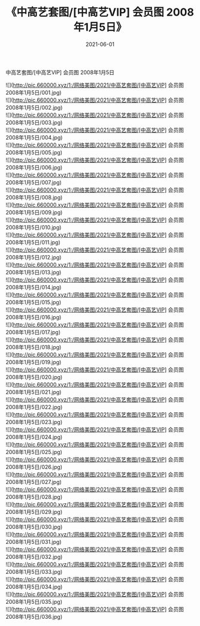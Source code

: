 ﻿---
layout: post
title:  《中高艺套图/[中高艺VIP] 会员图 2008年1月5日》
date:   2021-06-01
img: http://pic.660000.xyz/1:/网络美图/2021/中高艺套图/[中高艺VIP] 会员图 2008年1月5日/000.jpg
categories: [美女, 清纯, 唯美]
---

中高艺套图/[中高艺VIP] 会员图 2008年1月5日

 ![](http://pic.660000.xyz/1:/网络美图/2021/中高艺套图/[中高艺VIP] 会员图 2008年1月5日/001.jpg) <br>![](http://pic.660000.xyz/1:/网络美图/2021/中高艺套图/[中高艺VIP] 会员图 2008年1月5日/002.jpg) <br>![](http://pic.660000.xyz/1:/网络美图/2021/中高艺套图/[中高艺VIP] 会员图 2008年1月5日/003.jpg) <br>![](http://pic.660000.xyz/1:/网络美图/2021/中高艺套图/[中高艺VIP] 会员图 2008年1月5日/004.jpg) <br>![](http://pic.660000.xyz/1:/网络美图/2021/中高艺套图/[中高艺VIP] 会员图 2008年1月5日/005.jpg) <br>![](http://pic.660000.xyz/1:/网络美图/2021/中高艺套图/[中高艺VIP] 会员图 2008年1月5日/006.jpg) <br>![](http://pic.660000.xyz/1:/网络美图/2021/中高艺套图/[中高艺VIP] 会员图 2008年1月5日/007.jpg) <br>![](http://pic.660000.xyz/1:/网络美图/2021/中高艺套图/[中高艺VIP] 会员图 2008年1月5日/008.jpg) <br>![](http://pic.660000.xyz/1:/网络美图/2021/中高艺套图/[中高艺VIP] 会员图 2008年1月5日/009.jpg) <br>![](http://pic.660000.xyz/1:/网络美图/2021/中高艺套图/[中高艺VIP] 会员图 2008年1月5日/010.jpg) <br>![](http://pic.660000.xyz/1:/网络美图/2021/中高艺套图/[中高艺VIP] 会员图 2008年1月5日/011.jpg) <br>![](http://pic.660000.xyz/1:/网络美图/2021/中高艺套图/[中高艺VIP] 会员图 2008年1月5日/012.jpg) <br>![](http://pic.660000.xyz/1:/网络美图/2021/中高艺套图/[中高艺VIP] 会员图 2008年1月5日/013.jpg) <br>![](http://pic.660000.xyz/1:/网络美图/2021/中高艺套图/[中高艺VIP] 会员图 2008年1月5日/014.jpg) <br>![](http://pic.660000.xyz/1:/网络美图/2021/中高艺套图/[中高艺VIP] 会员图 2008年1月5日/015.jpg) <br>![](http://pic.660000.xyz/1:/网络美图/2021/中高艺套图/[中高艺VIP] 会员图 2008年1月5日/016.jpg) <br>![](http://pic.660000.xyz/1:/网络美图/2021/中高艺套图/[中高艺VIP] 会员图 2008年1月5日/017.jpg) <br>![](http://pic.660000.xyz/1:/网络美图/2021/中高艺套图/[中高艺VIP] 会员图 2008年1月5日/018.jpg) <br>![](http://pic.660000.xyz/1:/网络美图/2021/中高艺套图/[中高艺VIP] 会员图 2008年1月5日/019.jpg) <br>![](http://pic.660000.xyz/1:/网络美图/2021/中高艺套图/[中高艺VIP] 会员图 2008年1月5日/020.jpg) <br>![](http://pic.660000.xyz/1:/网络美图/2021/中高艺套图/[中高艺VIP] 会员图 2008年1月5日/021.jpg) <br>![](http://pic.660000.xyz/1:/网络美图/2021/中高艺套图/[中高艺VIP] 会员图 2008年1月5日/022.jpg) <br>![](http://pic.660000.xyz/1:/网络美图/2021/中高艺套图/[中高艺VIP] 会员图 2008年1月5日/023.jpg) <br>![](http://pic.660000.xyz/1:/网络美图/2021/中高艺套图/[中高艺VIP] 会员图 2008年1月5日/024.jpg) <br>![](http://pic.660000.xyz/1:/网络美图/2021/中高艺套图/[中高艺VIP] 会员图 2008年1月5日/025.jpg) <br>![](http://pic.660000.xyz/1:/网络美图/2021/中高艺套图/[中高艺VIP] 会员图 2008年1月5日/026.jpg) <br>![](http://pic.660000.xyz/1:/网络美图/2021/中高艺套图/[中高艺VIP] 会员图 2008年1月5日/027.jpg) <br>![](http://pic.660000.xyz/1:/网络美图/2021/中高艺套图/[中高艺VIP] 会员图 2008年1月5日/028.jpg) <br>![](http://pic.660000.xyz/1:/网络美图/2021/中高艺套图/[中高艺VIP] 会员图 2008年1月5日/029.jpg) <br>![](http://pic.660000.xyz/1:/网络美图/2021/中高艺套图/[中高艺VIP] 会员图 2008年1月5日/030.jpg) <br>![](http://pic.660000.xyz/1:/网络美图/2021/中高艺套图/[中高艺VIP] 会员图 2008年1月5日/031.jpg) <br>![](http://pic.660000.xyz/1:/网络美图/2021/中高艺套图/[中高艺VIP] 会员图 2008年1月5日/032.jpg) <br>![](http://pic.660000.xyz/1:/网络美图/2021/中高艺套图/[中高艺VIP] 会员图 2008年1月5日/033.jpg) <br>![](http://pic.660000.xyz/1:/网络美图/2021/中高艺套图/[中高艺VIP] 会员图 2008年1月5日/034.jpg) <br>![](http://pic.660000.xyz/1:/网络美图/2021/中高艺套图/[中高艺VIP] 会员图 2008年1月5日/035.jpg) <br>![](http://pic.660000.xyz/1:/网络美图/2021/中高艺套图/[中高艺VIP] 会员图 2008年1月5日/036.jpg) <br>